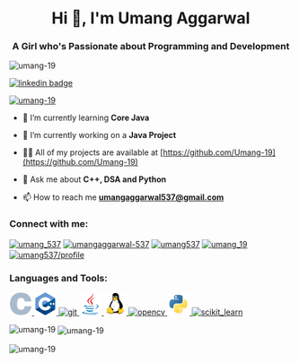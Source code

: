 <h1 align="center">Hi 👋, I'm Umang Aggarwal</h1>
<h3 align="center">A Girl who's Passionate about Programming and Development</h3>

<p align="left"> <img src="https://komarev.com/ghpvc/?username=umang-19&label=Profile%20views&color=0e75b6&style=flat" alt="umang-19" /> 

[![linkedin badge](https://img.shields.io/badge/Umang_Aggarwal-30302f?style=flat&logo=linkedin)](https://www.linkedin.com/in/umang-aggarwal537) </p>

<p align="left"> <a href="https://github.com/ryo-ma/github-profile-trophy"><img src="https://github-profile-trophy.vercel.app/?username=umang-19" alt="umang-19" /></a> </p>

- 🌱 I’m currently learning **Core Java**

- 🔭 I’m currently working on a **Java Project**

- 👨‍💻 All of my projects are available at [https://github.com/Umang-19](https://github.com/Umang-19)

- 💬 Ask me about **C++, DSA and Python**

- 📫 How to reach me **umangaggarwal537@gmail.com**

<h3 align="left">Connect with me:</h3>
<p align="left">
<a href="https://twitter.com/umang_537" target="blank"><img align="center" src="https://cdn.jsdelivr.net/npm/simple-icons@3.0.1/icons/twitter.svg" alt="umang_537" height="30" width="40" /></a>
<a href="https://linkedin.com/in/umangaggarwal-537" target="blank"><img align="center" src="https://cdn.jsdelivr.net/npm/simple-icons@3.0.1/icons/linkedin.svg" alt="umangaggarwal-537" height="30" width="40" /></a>
<a href="https://www.codechef.com/users/umang537" target="blank"><img align="center" src="https://cdn.jsdelivr.net/npm/simple-icons@3.1.0/icons/codechef.svg" alt="umang537" height="30" width="40" /></a>
<a href="https://www.leetcode.com/umang_19" target="blank"><img align="center" src="https://cdn.jsdelivr.net/npm/simple-icons@3.0.1/icons/leetcode.svg" alt="umang_19" height="30" width="40" /></a>
<a href="https://auth.geeksforgeeks.org/user/umang537/profile" target="blank"><img align="center" src="https://cdn.jsdelivr.net/npm/simple-icons@3.0.1/icons/geeksforgeeks.svg" alt="umang537/profile" height="30" width="40" /></a>
</p>

<h3 align="left">Languages and Tools:</h3>
<p align="left"> <a href="https://www.cprogramming.com/" target="_blank"> <img src="https://raw.githubusercontent.com/devicons/devicon/master/icons/c/c-original.svg" alt="c" width="40" height="40"/> </a> <a href="https://www.w3schools.com/cpp/" target="_blank"> <img src="https://raw.githubusercontent.com/devicons/devicon/master/icons/cplusplus/cplusplus-original.svg" alt="cplusplus" width="40" height="40"/> </a> <a href="https://git-scm.com/" target="_blank"> <img src="https://www.vectorlogo.zone/logos/git-scm/git-scm-icon.svg" alt="git" width="40" height="40"/> </a> <a href="https://www.java.com" target="_blank"> <img src="https://raw.githubusercontent.com/devicons/devicon/master/icons/java/java-original.svg" alt="java" width="40" height="40"/> </a> <a href="https://www.linux.org/" target="_blank"> <img src="https://raw.githubusercontent.com/devicons/devicon/master/icons/linux/linux-original.svg" alt="linux" width="40" height="40"/> </a> <a href="https://opencv.org/" target="_blank"> <img src="https://www.vectorlogo.zone/logos/opencv/opencv-icon.svg" alt="opencv" width="40" height="40"/> </a> <a href="https://www.python.org" target="_blank"> <img src="https://raw.githubusercontent.com/devicons/devicon/master/icons/python/python-original.svg" alt="python" width="40" height="40"/> </a> <a href="https://scikit-learn.org/" target="_blank"> <img src="https://upload.wikimedia.org/wikipedia/commons/0/05/Scikit_learn_logo_small.svg" alt="scikit_learn" width="40" height="40"/> </a> </p>

<p><img align="left" src="https://github-readme-stats.vercel.app/api/top-langs?username=umang-19&show_icons=true&locale=en&layout=compact" alt="umang-19" /></p>

<p>&nbsp;<img align="center" src="https://github-readme-stats.vercel.app/api?username=umang-19&show_icons=true&locale=en" alt="umang-19" /></p>

<p><img align="center" src="https://github-readme-streak-stats.herokuapp.com/?user=umang-19&" alt="umang-19" /></p>
